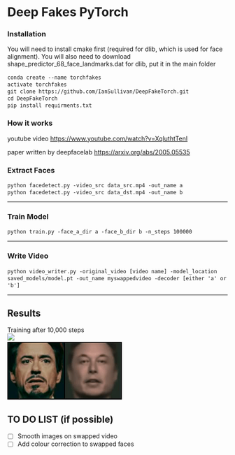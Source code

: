 # Deep Fakes PyTorch

### Installation

You will need to install cmake first (required for dlib, which is used for face alignment).
You will also need to download shape_predictor_68_face_landmarks.dat for dlib, put it in the main folder

```shell
conda create --name torchfakes
activate torchfakes
git clone https://github.com/IanSullivan/DeepFakeTorch.git
cd DeepFakeTorch
pip install requirments.txt
```

### How it works
youtube video
https://www.youtube.com/watch?v=XqluthtTenI 

paper written by deepfacelab
https://arxiv.org/abs/2005.05535

### Extract Faces
```shell
python facedetect.py -video_src data_src.mp4 -out_name a
python facedetect.py -video_src data_dst.mp4 -out_name b
```

---

### Train Model
```shell
python train.py -face_a_dir a -face_b_dir b -n_steps 100000
```

---

### Write Video
```shell
python video_writer.py -original_video [video name] -model_location saved_models/model.pt -out_name myswappedvideo -decoder [either 'a' or 'b']
```

---

## Results
Training after 10,000 steps <br>
<img src="images/swapped.gif"> <br>
<img src="images/b_to_a.gif">

## TO DO LIST (if possible)
- [ ] Smooth images on swapped video
- [ ] Add colour correction to swapped faces
